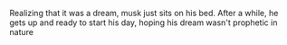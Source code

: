 Realizing that it was a dream, musk just sits on his bed. After a while, he gets up and ready to start his day, hoping his dream wasn't prophetic in nature
